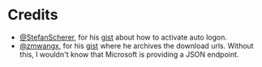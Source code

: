 # Credits
- [@StefanScherer](https://github.com/StefanScherer), for his [gist](https://gist.github.com/StefanScherer/adbb421dc0adca75b49e0031a99595a5) about how to activate auto logon.
- [@zmwangx](https://github.com/zmwangx), for his [gist](https://gist.github.com/zmwangx/e728c56f428bc703c6f6) where he archives the download urls. Without this, I wouldn't know that Microsoft is providing a JSON endpoint.